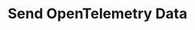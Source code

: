 ---
title: Send OpenTelemetry Data
keywords: opentelemetry, tracing, metrics
layout: readme
source: opentelemetry-examples
tags: [tracing]
sidebar: doc_sidebar
permalink: opentelemetry_overview.html
summary: Send OpenTelemetry traces and metrics data to Tanzu Observability. 
---